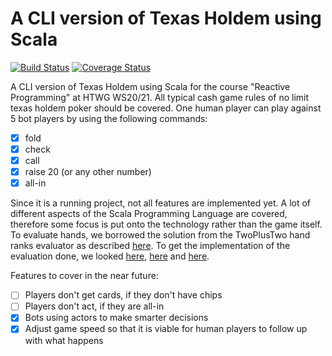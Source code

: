 # A CLI version of Texas Holdem using Scala
 
[![Build Status](https://travis-ci.com/Robert-Nickel/scala-texas-holdem.svg?branch=master)](https://travis-ci.com/Robert-Nickel/scala-texas-holdem)
[![Coverage Status](https://coveralls.io/repos/github/Robert-Nickel/scala-texas-holdem/badge.svg?branch=master)](https://coveralls.io/github/Robert-Nickel/scala-texas-holdem?branch=master)
 
A CLI version of Texas Holdem using Scala for the course "Reactive Programming" at HTWG WS20/21.
All typical cash game rules of no limit texas holdem poker should be covered.
One human player can play against 5 bot players by using the following commands:
- [x] fold
- [x] check
- [x] call
- [x] raise 20 (or any other number)
- [x] all-in

Since it is a running project, not all features are implemented yet.
A lot of different aspects of the Scala Programming Language are covered, therefore some focus is put onto the technology rather than the game itself.
To evaluate hands, we borrowed the solution from the TwoPlusTwo hand ranks evaluator as described [here](https://web.archive.org/web/20111103160502/http://www.codingthewheel.com/archives/poker-hand-evaluator-roundup#2p2).
To get the implementation of the evaluation done, we looked [here](https://github.com/chenosaurus/poker-evaluator), [here](https://github.com/LativDeveloper/PokerGym) and [here](https://github.com/tommy-a/zetebot/blob/master/src/tools/TwoPlusTwo.java).

Features to cover in the near future:
- [ ] Players don't get cards, if they don't have chips
- [ ] Players don't act, if they are all-in
- [x] Bots using actors to make smarter decisions
- [x] Adjust game speed so that it is viable for human players to follow up with what happens

